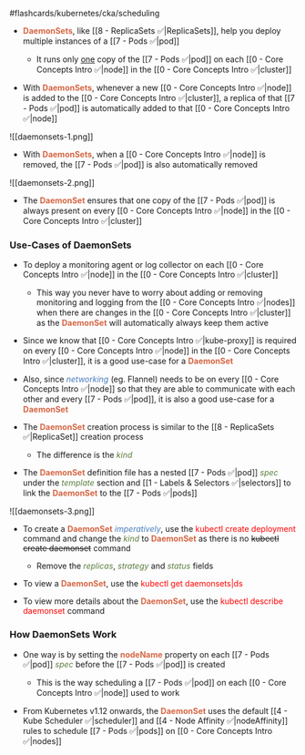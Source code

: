 #flashcards/kubernetes/cka/scheduling

- <b><span style="color:#d46644">DaemonSets</span></b>, like [[8 - ReplicaSets ✅|ReplicaSets]], help you deploy multiple instances of a [[7 - Pods ✅|pod]]
	- It runs only <u>one</u> copy of the [[7 - Pods ✅|pod]] on each [[0 - Core Concepts Intro ✅|node]] in the [[0 - Core Concepts Intro ✅|cluster]]

- With <b><span style="color:#d46644">DaemonSets</span></b>, whenever a new [[0 - Core Concepts Intro ✅|node]] is added to the [[0 - Core Concepts Intro ✅|cluster]], a replica of that [[7 - Pods ✅|pod]] is automatically added to that [[0 - Core Concepts Intro ✅|node]]

![[daemonsets-1.png]]

- With <b><span style="color:#d46644">DaemonSets</span></b>, when a [[0 - Core Concepts Intro ✅|node]] is removed, the [[7 - Pods ✅|pod]] is also automatically removed

![[daemonsets-2.png]]

- The <b><span style="color:#d46644">DaemonSet</span></b> ensures that one copy of the [[7 - Pods ✅|pod]] is always present on every [[0 - Core Concepts Intro ✅|node]] in the [[0 - Core Concepts Intro ✅|cluster]]

### Use-Cases of DaemonSets

- To deploy a monitoring agent or log collector on each [[0 - Core Concepts Intro ✅|node]] in the [[0 - Core Concepts Intro ✅|cluster]]
	- This way you never have to worry about adding or removing monitoring and logging from the [[0 - Core Concepts Intro ✅|nodes]] when there are changes in the [[0 - Core Concepts Intro ✅|cluster]] as the <b><span style="color:#d46644">DaemonSet</span></b> will automatically always keep them active

- Since we know that [[0 - Core Concepts Intro ✅|kube-proxy]] is required on every [[0 - Core Concepts Intro ✅|node]] in the [[0 - Core Concepts Intro ✅|cluster]], it is a good use-case for a <b><span style="color:#d46644">DaemonSet</span></b>

- Also, since <i><span style="color:#477bbe">networking</span></i> (eg. Flannel) needs to be on every [[0 - Core Concepts Intro ✅|node]] so that they are able to communicate with each other and every [[7 - Pods ✅|pod]], it is also a good use-case for a <b><span style="color:#d46644">DaemonSet</span></b>

- The <b><span style="color:#d46644">DaemonSet</span></b> creation process is similar to the [[8 - ReplicaSets ✅|ReplicaSet]] creation process
	- The difference is the <i><span style="color:#5c7e3e">kind</span></i>

- The <b><span style="color:#d46644">DaemonSet</span></b> definition file has a nested [[7 - Pods ✅|pod]] <i><span style="color:#5c7e3e">spec</span></i> under the <i><span style="color:#5c7e3e">template</span></i> section and [[1 - Labels & Selectors ✅|selectors]] to link the <b><span style="color:#d46644">DaemonSet</span></b> to the [[7 - Pods ✅|pods]]

![[daemonsets-3.png]]

- To create a <b><span style="color:#d46644">DaemonSet</span></b> <i><span style="color:#477bbe">imperatively</span></i>, use the <span style="color:red">kubectl create deployment</span> command and change the <i><span style="color:#5c7e3e">kind</span></i> to <b><span style="color:#d46644">DaemonSet</span></b> as there is no ~~kubectl create daemonset~~ command
	- Remove the <i><span style="color:#5c7e3e">replicas</span></i>, <i><span style="color:#5c7e3e">strategy</span></i> and <i><span style="color:#5c7e3e">status</span></i> fields

- To view a <b><span style="color:#d46644">DaemonSet</span></b>, use the <span style="color:red">kubectl get daemonsets|ds</span>

- To view more details about the <b><span style="color:#d46644">DaemonSet</span></b>, use the <span style="color:red">kubectl describe daemonset</span> command

### How DaemonSets Work

- One way is by setting the <b><span style="color:#d46644">nodeName</span></b> property on each [[7 - Pods ✅|pod]] <i><span style="color:#5c7e3e">spec</span></i> before the [[7 - Pods ✅|pod]] is created
	- This is the way scheduling a [[7 - Pods ✅|pod]] on each [[0 - Core Concepts Intro ✅|node]] used to work

- From Kubernetes v1.12 onwards, the <b><span style="color:#d46644">DaemonSet</span></b> uses the default [[4 - Kube Scheduler ✅|scheduler]] and [[4 - Node Affinity ✅|nodeAffinity]] rules to schedule [[7 - Pods ✅|pods]] on [[0 - Core Concepts Intro ✅|nodes]]
